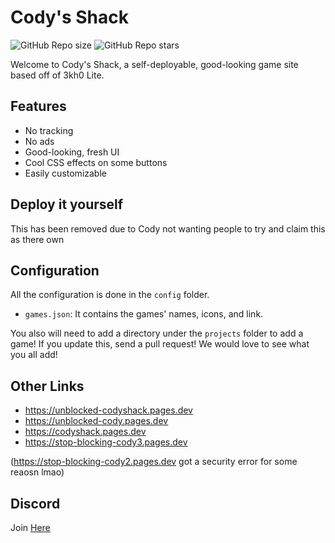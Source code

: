 # Cody's Shack

![GitHub Repo size](https://img.shields.io/github/repo-size/theinfamouscoder5/codys-shack-games?style=flat&label=Repo%20size)
![GitHub Repo stars](https://img.shields.io/github/stars/theinfamouscoder5/codys-shack-games?style=flat&label=Repo%20stars&color=yellow&link=https%3A%2F%2Fgithub.com%2F3kh0%2F3kh0-lite%2Fstargazers)

Welcome to Cody's Shack, a self-deployable, good-looking game site based off of 3kh0 Lite.

## Features
- No tracking
- No ads
- Good-looking, fresh UI
- Cool CSS effects on some buttons
- Easily customizable

## Deploy it yourself

This has been removed due to Cody not wanting people to try and claim this as there own
## Configuration

All the configuration is done in the `config` folder.
- `games.json`: It contains the games' names, icons, and link.

You also will need to add a directory under the `projects` folder to add a game!
If you update this, send a pull request! We would love to see what you all add!
## Other Links
- https://unblocked-codyshack.pages.dev
- https://unblocked-cody.pages.dev
- https://codyshack.pages.dev
- https://stop-blocking-cody3.pages.dev 

(https://stop-blocking-cody2.pages.dev got a security error for some reaosn lmao)

## Discord
Join [Here](https://discord.gg/mgvMCtw5)

